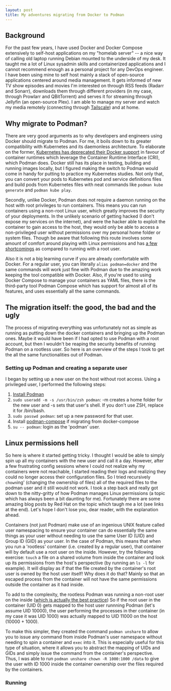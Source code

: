 ```yaml
---
layout: post
title: My adventures migrating from Docker to Podman
---
```


## Background

For the past few years, I have used Docker and Docker Compose extensively to self-host applications on my "homelab server" -- a nice way of calling old laptop running Debian mounted to the underside of my desk. It taught me a lot of Linux sysadmin skills and containerized applications and I cannot recommend enough as a personal project for any DevOps engineer. I have been using mine to self host mainly a stack of open-source applications centered around media management. It gets informed of new TV show episodes and movies I'm interested on through RSS feeds (Radarr and Sonarr), downloads them through different providers (in my case, through Prowlarr and QBitTorrent) and serves it for streaming through Jellyfin (an open-source Plex). I am able to manage my server and watch my media remotely (connecting through [Tailscale](https://tailscale.com/)) and at home.

## Why migrate to Podman?

There are very good arguments as to why developers and engineers using Docker should migrate to Podman. For me, it boils down to its greater compatibility with Kubernetes and its daemonless architecture. To elaborate on the former, [Kubernetes has deprecated their Docker support](https://kubernetes.io/blog/2020/12/02/dont-panic-kubernetes-and-docker/) in favour of container runtimes which leverage the Container Runtime Interface (CRI), which Podman does. Docker still has its place in testing, building and running images locally, but I figured making the switch to Podman would come in handy for putting to practice my Kubernetes studies. Not only that, you can convert your pods to Kubernetes pod and service definitions files and build pods from Kubernetes files with neat commands like `podman kube generate` and `podman kube play`.

Secondly, unlike Docker, Podman does not require a daemon running on the host with root privileges to run containers. This means you can run containers using a non-root Linux user, which greatly improves the security of your deployments. In the unlikely scenario of getting hacked (I don't expose my services on the internet), and were the hacker able to exploit the container to gain access to the host, they would only be able to access a non-privileged user without permissions over my personal home folder or system files. Though be aware that following this route involves some amount of comfort around playing with Linux permissions and has [a few shortcomings](https://github.com/containers/podman/blob/main/rootless.md) as compared to running with a root user.

Also it is not a big learning curve if you are already comfortable with Docker. For a regular user, you can literally `alias podman=docker` and the same commands will work just fine with Podman due to the amazing work keeping the tool compatible with Docker. Also, if you're used to using Docker Compose to manage your containers as YAML files, there is the third-party tool Podman Compose which has support for almost all of its features, and uses essentially all the same commands.

## The migration itself: the good, the bad and the ugly

The process of migrating everything was unfortunately not as simple as running as putting down the docker containers and bringing up the Podman ones. Maybe it would have been if I had opted to use Podman with a root account, but then I wouldn't be reaping the security benefits of running Podman on a rootless user. So here is an overview of the steps I took to get the all the same functionalities out of Podman.

### Setting up Podman and creating a separate user

I began by setting up a new user on the host without root access. Using a privileged user, I performed the following steps:

1. [Install Podman](https://podman.io/)
1. `sudo useradd -m -s /usr/bin/zsh podman`: -m creates a home folder for the new user and -s sets that user's shell. If you don't use ZSH, replace it for /bin/bash.
1. `sudo passwd podman`: set up a new password for that user.
1. Install [podman-compose](https://github.com/containers/podman-compose) if migrating from docker-compose
1. `su -- podman`: login as the 'podman' user.

## Linux permissions hell

So here is where it started getting tricky. I thought I would be able to simply spin up all my containers with the new user and call it a day. However, after a few frustrating config sessions where I could not realize why my containers were not reachable, I started reading their logs and realizing they could no longer access their configuration files. So I tried recursively `chown`ing' (changing the ownership of files) all of the required files to the podman user and it still would not work. I took a step back and really got down to the nitty-gritty of how Podman manages Linux permissions (a topic which has always been a bit daunting for me). Fortunately there are some amazing blog posts by Red Hat on the topic which taugh me a lot (see links at the end). Let's hope I don't lose you, dear reader, with the explanation ahead.

Containers (not just Podman) make use of an ingenious UNIX feature called user namespacing to ensure your container can do essentially the same things as your user without needing to use the same User ID (UID) and Group ID (GID) as your user. In the case of Podman, this means that when you run a 'rootless' container (i.e. created by a regular user), that container will by default use a root user on the inside. However, try the following exercise: `touch` a file on a shared volume from inside the container and look up its permissions from the host's perspective (by running an `ls -l` for example). It will display as if that the file created by the container's root user is owned by the host user itself! Why does it do that? Mainly so that an escaped process from the container will not have the same permissions outside the container as it had inside.

To add to the complexity, the rootless Podman was running a non-root user on the inside ([which is actually the best practice](https://www.redhat.com/sysadmin/rootless-podman-makes-sense)) So if the root user in the container (UID 0) gets mapped to the host user runnning Podman (let's assume UID 10000), the user performing the processes in ther container (in my case it was UID 1000) was actually mapped to UID 11000 on the host (10000 + 1000).

To make this simpler, they created the command `podman unshare` to allow you to issue any command from inside Podman's user namespace without needing to spin a container and `exec` into it. This is especially useful for this type of situation, where it allows you to abstract the mapping of UIDs and GIDs and simply issue the command from the container's perspective. Thus, I was able to run `podman unshare chown -R 1000:1000 /data` to give the user with ID 1000 inside the container ownership over the files required by the containers.

### Running
